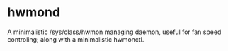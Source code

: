 # hwmond
A minimalistic /sys/class/hwmon managing daemon, useful for fan speed controling; along with a minimalistic hwmonctl.
